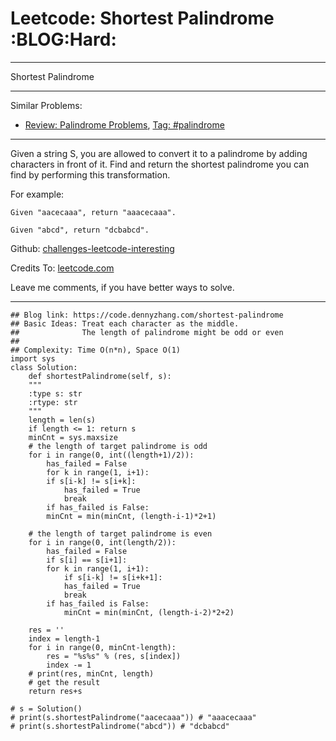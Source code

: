 
# Leetcode: Shortest Palindrome     :BLOG:Hard:

---

Shortest Palindrome  

---

Similar Problems:  

-   [Review: Palindrome Problems](https://code.dennyzhang.com/review-palindrome), [Tag: #palindrome](https://code.dennyzhang.com/tag/palindrome)

---

Given a string S, you are allowed to convert it to a palindrome by adding characters in front of it. Find and return the shortest palindrome you can find by performing this transformation.  

For example:  

    Given "aacecaaa", return "aaacecaaa".
    
    Given "abcd", return "dcbabcd".

Github: [challenges-leetcode-interesting](https://github.com/DennyZhang/challenges-leetcode-interesting/tree/master/problems/shortest-palindrome)  

Credits To: [leetcode.com](https://leetcode.com/problems/shortest-palindrome/description/)  

Leave me comments, if you have better ways to solve.  

---

    ## Blog link: https://code.dennyzhang.com/shortest-palindrome
    ## Basic Ideas: Treat each character as the middle.
    ##              The length of palindrome might be odd or even
    ##
    ## Complexity: Time O(n*n), Space O(1)
    import sys
    class Solution:
        def shortestPalindrome(self, s):
    	"""
    	:type s: str
    	:rtype: str
    	"""
    	length = len(s)
    	if length <= 1: return s
    	minCnt = sys.maxsize
    	# the length of target palindrome is odd
    	for i in range(0, int((length+1)/2)):
    	    has_failed = False
    	    for k in range(1, i+1):
    		if s[i-k] != s[i+k]:
    		    has_failed = True
    		    break
    	    if has_failed is False:
    		minCnt = min(minCnt, (length-i-1)*2+1)
    
    	# the length of target palindrome is even
    	for i in range(0, int(length/2)):
    	    has_failed = False
    	    if s[i] == s[i+1]:
    		for k in range(1, i+1):
    		    if s[i-k] != s[i+k+1]:
    			has_failed = True
    			break
    		if has_failed is False:
    		    minCnt = min(minCnt, (length-i-2)*2+2)
    
    	res = ''
    	index = length-1
    	for i in range(0, minCnt-length):
    	    res = "%s%s" % (res, s[index])
    	    index -= 1
    	# print(res, minCnt, length)
    	# get the result
    	return res+s
    
    # s = Solution()
    # print(s.shortestPalindrome("aacecaaa")) # "aaacecaaa"
    # print(s.shortestPalindrome("abcd")) # "dcbabcd"

